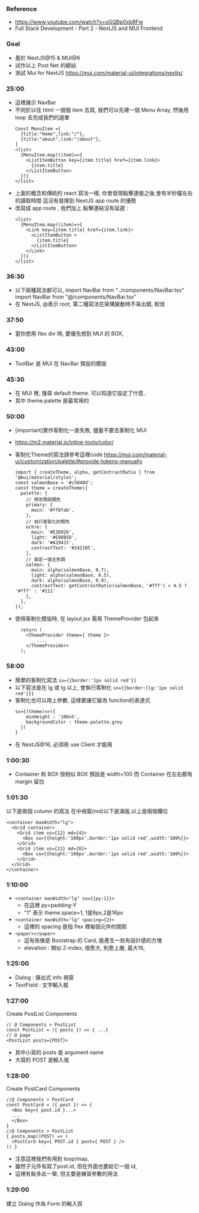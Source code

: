 ### Reference
* https://www.youtube.com/watch?v=oGQBp0xbRFw
* Full Stack Development - Part 2 - NextJS and MUI Frontend

### Goal
* 基於 NextJS@15 & MUI@6
* 試作以上 Post Net 的網站
* 測試 Mui for NextJS
  https://mui.com/material-ui/integrations/nextjs/

### 25:00
* 這裡展示 NavBar 
* 不同於以往 html 一個個 item 去寫,
  我們可以先建一個 Menu Array, 然後用 loop 去完成我們的選單
  ```
  Const MenuItem =[
    {title:"Home",link:"/"},
    {title:"about",link:"/about"},
  ]
  <list>
    {MenuItem.map((item)=>{
      <ListItemButton key={item.title} href={item.link}>
        {item.title}
      </ListItemButton>
    })}
  </list>
  ```
* 上面的概念和傳統的 react 寫法一樣, 
  你會發現點擊連接之後,會有半秒鐘左右的讀取時間
  這沒有發揮到 NextJS app route 的優勢
* 改寫成 app route , 我們加上 <Link> 
  點擊連結沒有延遲 :
  ```
  <list>
    {MenuItem.map((item)=>{
      <Link key={item.title} href={item.link}>
        <ListItemButton >
          {item.title}
        </ListItemButton>
      </Link>
    })}
  </list>
  ```


### 36:30
* 以下兩種寫法都可以, 
  import NavBar from "../components/NavBar.tsx"
  import NavBar from "@/components/NavBar.tsx"
* 在 NextJS, @表示 root, 第二種寫法在架構變動時不易出錯, 較佳

### 37:50
* 當你想用 flex div 時, 要優先想到 MUI 的 BOX,

### 43:00
* ToolBar 是 MUI 在 NavBar 預設的模版

### 45:30
* 在 MUI 裡, 搜尋 default theme. 可以知道它設定了什麼..
* 其中 theme.palette 是最常用的


### 50:00
* [important]實作客制化一直失敗, 儘量不要去客制化 MUI
* https://m2.material.io/inline-tools/color/
* 客制化Theme的寫法請參考這裡code
  https://mui.com/material-ui/customization/palette/#provide-tokens-manually

  ```
  import { createTheme, alpha, getContrastRatio } from '@mui/material/styles';
  const salmonBase = '#c5040d';
  const theme = createTheme({
    palette: {
      // 修改預設顏色
      primary: {
        main: '#ff8fab',
      },
      // 自行客製化的顏色
      ochre: {
        main: '#E3D026',
        light: '#E9DB5D',
        dark: '#A29415',
        contrastText: '#242105',
      },
      // 設定一個主色調
      salmon: {
        main: alpha(salmonBase, 0.7),
        light: alpha(salmonBase, 0.5),
        dark: alpha(salmonBase, 0.9),
        contrastText: getContrastRatio(salmonBase, '#fff') > 4.5 ? '#fff' : '#111'
      },
    },
  });
  ``` 
* 使用客制化模版時, 在 layout.jsx 需用 ThemeProvider 包起來
  ```
    return (
      <ThemeProvider theme={ theme }>
          ....
      </ThemeProvider>
    );
  ```

### 58:00
* 簡單的客制化寫法
  `sx={{border:'1px solid red'}}`
* 以下寫法是在 lg 或 lg 以上, 會執行客制化
  `sx={{border:{lg:'1px solid red'}}}`
* 客制化也可以用上參數, 這樣要讓它變為 function的表達式
  ```
  sx={(theme)=>({
      minHeight : '100vh',
      backgroundColor : theme.palette.grey
    })
  }  
  ```
* 在 NextJS@16, 必須用 use Client 才能用

### 1:00:30
* Container 和 BOX 很相似
  BOX 預設是 width=100
  而 Container 在左右都有 margin 留白

### 1:01:30
以下是兩個 column 的寫法
在中視窗(md)以下是滿版,以上是兩個欄位
```
<container maxWidth="lg">
  <Grid container>
    <Grid item xs={12} md={4}>
      <Box sx={{height:'100px',border:'1px solid red',width:'100%}}>
    </Grid>
    <Grid item xs={12} md={8}>
      <Box sx={{height:'100px',border:'1px solid red',width:'100%}}>
    </Grid>
  </Grid>
</container>
```

### 1:10:00
* `<container maxWidth="lg" sx={{py:1}}>`
  * 在這裡 py=padding-Y
  * "1" 表示 theme.space=1, 1是8px,2是16px
* `<container maxWidth="lg" spacing={2}>`
  * 這裡的 spacing 是指 flex 裡每個元件的間距
* `<paper></paper>`
  * 這有些像是 Bootstrap 的 Card, 能產生一些有設計感的方塊
  * elevation : 類似 Z-index, 值愈大, 則愈上層, 最大16,

### 1:25:00
* Dialog : 彈出式 info 視窗
* TextField : 文字輸入框

### 1:27:00
Create PostList Components
```
// @ Components > PostList
const PostList = ({ posts }) => { ...}
// @ page
<PostList posts={POST}>
```
* 其中小寫的 posts 是 argument name
* 大寫的 POST 是輸入值

### 1:28:00
Create PostCard Components
```
//@ Components > PostCard
const PostCard = ({ post }) => {
  <Box key={ post.id }...>
  ...
  </Box>
}
//@ Components > PostList
{ posts.map((POST) => (
  <PostCard key={ POST.id } post={ POST } />
)) }
```
* 注意這裡我們有用到 loop/map, 
* 雖然子元件有寫了post.id, 但在外面也要給它一個 id, 
* 這裡有點多此一舉, 但主要是練習參數的用法

### 1:29:00
建立 Dialog 作為 Form 的輸入頁
